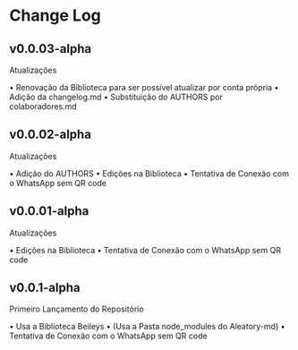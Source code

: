 # Change Log

## v0.0.03-alpha

Atualizações

• Renovação da Biblioteca para ser possível atualizar por conta própria 
• Adição da changelog.md
• Substituição do AUTHORS por colaboradores.md

## v0.0.02-alpha

Atualizações 

• Adição do AUTHORS
• Edições na Biblioteca
• Tentativa de Conexão com o WhatsApp sem QR code

## v0.0.01-alpha

Atualizações 

• Edições na Biblioteca
• Tentativa de Conexão com o WhatsApp sem QR code

## v0.0.1-alpha

Primeiro Lançamento do Repositório 

• Usa a Biblioteca Beileys 
• (Usa a Pasta node_modules do Aleatory-md)
• Tentativa de Conexão com o WhatsApp sem QR code

